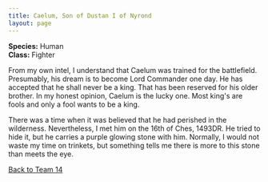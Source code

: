 ```yaml
---
title: Caelum, Son of Dustan I of Nyrond
layout: page
---
```


**Species:** Human  
**Class:** Fighter  

From my own intel, I understand that Caelum was trained for the battlefield. Presumably, his dream is to become Lord Commander one day. He has accepted that he shall never be a king. That has been reserved for his older brother. In my honest opinion, Caelum is the lucky one. Most king's are fools and only a fool wants to be a king.

There was a time when it was believed that he had perished in the wilderness. Nevertheless, I met him on the 16th of Ches, 1493DR. He tried to hide it, but he carries a purple glowing stone with him. Normally, I would not waste my time on trinkets, but something tells me there is more to this stone than meets the eye.

[Back to Team 14](/team_14)

